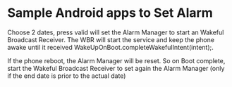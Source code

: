 Sample Android apps to Set Alarm
===

Choose 2 dates, press valid will set the Alarm Manager to start an Wakeful Broadcast Receiver.
The WBR will start the service and keep the phone awake until it received WakeUpOnBoot.completeWakefulIntent(intent);.

If the phone reboot, the Alarm Manager will be reset. So on Boot complete, start the Wakeful Broadcast Receiver to set again the Alarm Manager (only if the end date is prior to the actual date)



